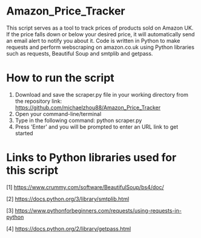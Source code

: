 ﻿# Amazon_Price_Tracker
This script serves as a tool to track prices of products sold on Amazon UK. If the price falls down or below your desired price, it will automatically send an email alert to notify you about it. Code is written in Python to make requests and perform webscraping on amazon.co.uk using Python libraries such as requests, Beautiful Soup and smtplib and getpass. 

# How to run the script
1. Download and save the scraper.py file in your working directory from the repository link: https://github.com/michaelzhou88/Amazon_Price_Tracker
2. Open your command-line/terminal 
3. Type in the following command: python scraper.py
4. Press 'Enter' and you will be prompted to enter an URL link to get started

# Links to Python libraries used for this script
[1] https://www.crummy.com/software/BeautifulSoup/bs4/doc/

[2] https://docs.python.org/3/library/smtplib.html

[3] https://www.pythonforbeginners.com/requests/using-requests-in-python

[4] https://docs.python.org/2/library/getpass.html

